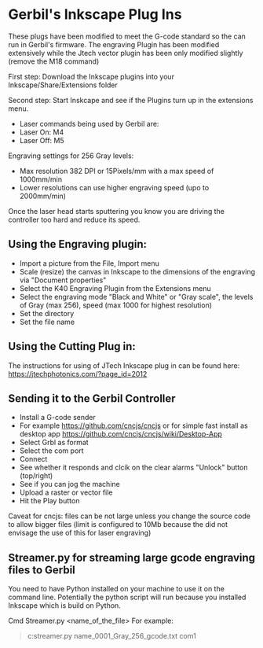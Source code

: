 # Gerbil's Inkscape Plug Ins

These plugs have been modified to meet the G-code standard so the can run in Gerbil's firmware. The engraving Plugin has been modified extensively while the Jtech vector plugin has been only modified slightly (remove the M18 command)

First step: Download the Inkscape plugins into your Inkscape/Share/Extensions folder

Second step: Start Inskcape and see if the Plugins turn up in the extensions menu.

- Laser commands being used by Gerbil are:
- Laser On: M4
- Laser Off: M5

Engraving settings for 256 Gray levels:
- Max resolution 382 DPI or 15Pixels/mm with a max speed of 1000mm/min
- Lower resolutions can use higher engraving speed (upo to 2000mm/min)

Once the laser head starts sputtering you know you are driving the controller too hard and reduce its speed.

## Using the Engraving plugin:
- Import a picture from the File, Import menu
- Scale (resize) the canvas in Inkscape to the dimensions of the engraving via "Document properties"
- Select the K40 Engraving Plugin from the Extensions menu
- Select the engraving mode "Black and White" or "Gray scale", the levels of Gray (max 256), speed (max 1000 for highest resolution)
- Set the directory
- Set the file name

## Using the Cutting Plug in:
The instructions for using of JTech Inkscape plug in can be found here: https://jtechphotonics.com/?page_id=2012

## Sending it to the Gerbil Controller

- Install a G-code sender
- For example https://github.com/cncjs/cncjs or for simple fast install as desktop app https://github.com/cncjs/cncjs/wiki/Desktop-App
- Select Grbl as format
- Select the com port
- Connect
- See whether it responds and clcik on the clear alarms "Unlock" button (top/right)
- See if you can jog the machine
- Upload a raster or vector file
- Hit the Play button

Caveat for cncjs: files can be not large unless you change the source code to allow bigger files (limit is configured to 10Mb because the did not envisage the use of this for laser engraving)

## Streamer.py for streaming large gcode engraving files to Gerbil

You need to have Python installed on your machine to use it on the command line.
Potentially the python script will run because you installed Inkscape which is build on Python.

Cmd Streamer.py <name_of_the_file> <connectedcomport>
For example:
>c:streamer.py name_0001_Gray_256_gcode.txt com1

